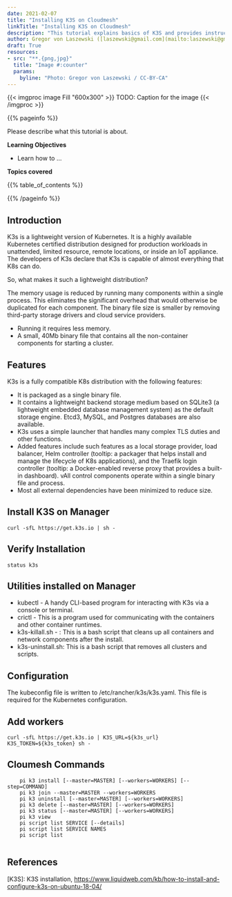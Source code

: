 ```yaml
---
date: 2021-02-07
title: "Installing K3S on Cloudmesh"
linkTitle: "Installing K3S on Cloudmesh"
description: "This tutorial explains basics of K3S and provides instructions to Install on Cloudmesh"
author: Gregor von Laszewski ([laszewski@gmail.com](mailto:laszewski@gmail.com)) [laszewski.github.io](https://laszewski.github.io)
draft: True
resources:
- src: "**.{png,jpg}"
  title: "Image #:counter"
  params:
    byline: "Photo: Gregor von Laszewski / CC-BY-CA"
---
```


{{< imgproc image Fill "600x300" >}}
TODO: Caption for the image
{{< /imgproc >}}


{{% pageinfo %}}

Please describe what this tutorial is about. 

**Learning Objectives**

* Learn how to ...
  
**Topics covered**

{{% table_of_contents %}}

{{% /pageinfo %}}


## Introduction

K3s is a lightweight version of Kubernetes. It is a highly available Kubernetes certified distribution designed for production workloads in unattended, limited resource, remote locations, or inside an IoT appliance. The developers of K3s declare that K3s is capable of almost everything that K8s can do. 

So, what makes it such a lightweight distribution?

The memory usage is reduced by running many components within a single process. This eliminates the significant overhead that would otherwise be duplicated for each component. The binary file size is smaller by removing third-party storage drivers and cloud service providers.

* Running it requires less memory.
* A small, 40Mb binary file that contains all the non-container components for starting a cluster. 

## Features

K3s is a fully compatible K8s distribution with the following features:

* It is packaged as a single binary file.
* It contains a lightweight backend storage medium based on SQLite3 (a lightweight embedded database management system) as the default storage engine. Etcd3, MySQL, and Postgres databases are also available.
* K3s uses a simple launcher that handles many complex TLS duties and other functions.
* Added features include such features as a local storage provider, load balancer, Helm controller (tooltip: a packager that helps install and manage the lifecycle of K8s applications), and the Traefik login controller (tooltip: a Docker-enabled reverse proxy that provides a built-in dashboard).
vAll control components operate within a single binary file and process.
* Most all external dependencies have been minimized to reduce size.

## Install K3S on Manager
```
curl -sfL https://get.k3s.io | sh -
```

## Verify Installation

```
status k3s
```

## Utilities installed on Manager

* kubectl - A handy CLI-based program for interacting with K3s via a console or terminal.
* crictl - This is a program used for communicating with the containers and other container runtimes.
* k3s-killall.sh - : This is a bash script that cleans up all containers and network components after the install.
* k3s-uninstall.sh: This is a bash script that removes all clusters and scripts.

## Configuration

The kubeconfig file is written to /etc/rancher/k3s/k3s.yaml. This file is required for the Kubernetes configuration.

## Add workers

```
curl -sfL https://get.k3s.io | K3S_URL=${k3s_url} K3S_TOKEN=${k3s_token} sh -
```

## Cloumesh Commands

```
    pi k3 install [--master=MASTER] [--workers=WORKERS] [--step=COMMAND]
    pi k3 join --master=MASTER --workers=WORKERS
    pi k3 uninstall [--master=MASTER] [--workers=WORKERS]
    pi k3 delete [--master=MASTER] [--workers=WORKERS]
    pi k3 status [--master=MASTER] [--workers=WORKERS]
    pi k3 view
    pi script list SERVICE [--details]
    pi script list SERVICE NAMES
    pi script list
    
```


## References

[K3S]: K3S installation, <https://www.liquidweb.com/kb/how-to-install-and-configure-k3s-on-ubuntu-18-04/>


